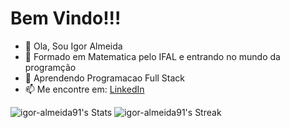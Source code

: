 # **Bem Vindo!!!**

- 👋 Ola, Sou Igor Almeida
- 👀 Formado em Matematica pelo IFAL e entrando no mundo da programção
- 🌱 Aprendendo Programacao Full Stack
- 📫 Me encontre em: [LinkedIn](https://www.linkedin.com/in/igor-almeida-587353358/)

![igor-almeida91's Stats](https://github-readme-stats.vercel.app/api?username=igor-almeida91&theme=dracula&show_icons=true&hide_border=false&count_private=true)
![igor-almeida91's Streak](https://github-readme-streak-stats.herokuapp.com/?user=igor-almeida91&theme=dracula&hide_border=false)

<!---
igor-almeida91/igor-almeida91 is a ✨ special ✨ repository because its `README.md` (this file) appears on your GitHub profile.
You can click the Preview link to take a look at your changes.
--->
